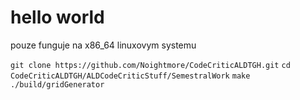# hello world

pouze funguje na x86_64 linuxovym systemu

`git clone https://github.com/Noightmore/CodeCriticALDTGH.git`
`cd CodeCriticALDTGH/ALDCodeCriticStuff/SemestralWork`
`make`
`./build/gridGenerator`